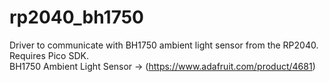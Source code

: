 # rp2040_bh1750
Driver to communicate with BH1750 ambient light sensor from the RP2040. Requires Pico SDK.   
BH1750 Ambient Light Sensor -> (https://www.adafruit.com/product/4681)
